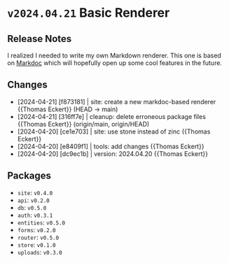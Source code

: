 # `v2024.04.21` Basic Renderer

## Release Notes

I realized I needed to write my own Markdown renderer. This one is based on [Markdoc](https://markdoc.dev/) which will hopefully open up some cool features in the future.

## Changes

- [2024-04-21] [f873181] | site: create a new markdoc-based renderer {{Thomas Eckert}} (HEAD -> main)
- [2024-04-21] [316ff7e] | cleanup: delete erroneous package files {{Thomas Eckert}} (origin/main, origin/HEAD)
- [2024-04-20] [ce1e703] | site: use stone instead of zinc {{Thomas Eckert}}
- [2024-04-20] [e8409f1] | tools: add changes {{Thomas Eckert}}
- [2024-04-20] [dc9ec1b] | version: 2024.04.20 {{Thomas Eckert}}

## Packages

- `site`: `v0.4.0`
- `api`: `v0.2.0`
- `db`: `v0.5.0`
- `auth`: `v0.3.1`
- `entities`: `v0.5.0`
- `forms`: `v0.2.0`
- `router`: `v0.5.0`
- `store`: `v0.1.0`
- `uploads`: `v0.3.0`

